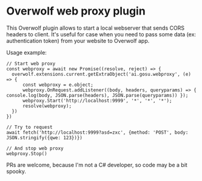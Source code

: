 # Overwolf web proxy plugin

This Overwolf plugin allows to start a local webserver that sends CORS headers to client. It's useful for case when you need to pass some data (ex: authentication token) from your website to Overwolf app.

Usage example:
```
// Start web proxy
const webproxy = await new Promise((resolve, reject) => {
  overwolf.extensions.current.getExtraObject('ai.gosu.webproxy', (e) => {
      const webproxy = e.object;
      webproxy.OnRequest.addListener((body, headers, queryparams) => { console.log(body, JSON.parse(headers), JSON.parse(queryparams)) });
      webproxy.Start('http://localhost:9999', '*', '*', '*');
      resolve(webproxy);
  })
})

// Try to request
await fetch('http://localhost:9999?asd=zxc', {method: 'POST', body: JSON.stringify({qwe: 123})})

// And stop web proxy
webproxy.Stop()
```

PRs are welcome, because I'm not a C# developer, so code may be a bit spooky.
